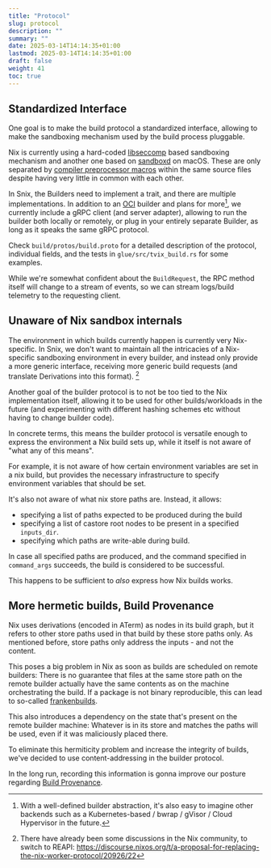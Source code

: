 ```yaml
---
title: "Protocol"
slug: protocol
description: ""
summary: ""
date: 2025-03-14T14:14:35+01:00
lastmod: 2025-03-14T14:14:35+01:00
draft: false
weight: 41
toc: true
---
```


## Standardized Interface
One goal is to make the build protocol a standardized interface, allowing to
make the sandboxing mechanism used by the build process pluggable.

Nix is currently using a hard-coded [libseccomp][] based sandboxing mechanism
and another one based on [sandboxd][] on macOS.
These are only separated by [compiler preprocessor macros][ifdef] within the same
source files despite having very little in common with each other.

In Snix, the Builders need to implement a trait, and there are multiple
implementations. In addition to an [OCI][] builder and plans for
more[^other-builders], we currently include a gRPC client (and server adapter),
allowing to run the builder both locally or remotely, or plug in your entirely
separate Builder, as long as it speaks the same gRPC protocol.

Check `build/protos/build.proto` for a detailed description of the protocol,
individual fields, and the tests in `glue/src/tvix_build.rs` for some examples.

While we're somewhat confident about the `BuildRequest`, the RPC method itself
will change to a stream of events, so we can stream logs/build telemetry to the
requesting client.

## Unaware of Nix sandbox internals

The environment in which builds currently happen is currently very Nix-specific.
In Snix, we don't want to maintain all the intricacies of a Nix-specific
sandboxing environment in every builder, and instead only provide a more
generic interface, receiving more generic build requests (and translate
Derivations into this format). [^reapi]

Another goal of the builder protocol is to not be too tied to the Nix
implementation itself, allowing it to be used for other builds/workloads in the
future (and experimenting with different hashing schemes etc without having to
change builder code).



In concrete terms, this means the builder protocol is versatile enough to
express the environment a Nix build sets up, while it itself is not aware of
"what any of this means".

For example, it is not aware of how certain environment variables are set in a
nix build, but provides the necessary infrastructure to specify environment
variables that should be set.

It's also not aware of what nix store paths are. Instead, it allows:

 - specifying a list of paths expected to be produced during the build
 - specifying a list of castore root nodes to be present in a specified
   `inputs_dir`.
 - specifying which paths are write-able during build.

In case all specified paths are produced, and the command specified in
`command_args` succeeds, the build is considered to be successful.

This happens to be sufficient to *also* express how Nix builds works.

## More hermetic builds, Build Provenance
Nix uses derivations (encoded in ATerm) as nodes in its build graph, but it
refers to other store paths used in that build by these store paths only. As
mentioned before, store paths only address the inputs - and not the content.

This poses a big problem in Nix as soon as builds are scheduled on remote
builders: There is no guarantee that files at the same store path on the remote
builder actually have the same contents as on the machine orchestrating the
build. If a package is not binary reproducible, this can lead to so-called
[frankenbuilds].

This also introduces a dependency on the state that's present on the remote
builder machine: Whatever is in its store and matches the paths will be used,
even if it was maliciously placed there.

To eliminate this hermiticity problem and increase the integrity of builds,
we've decided to use content-addressing in the builder protocol.

In the long run, recording this information is gonna improve our posture
regarding [Build Provenance][slsa-provenance].


[OCI]:             https://github.com/opencontainers/runtime-spec
[libseccomp]:      https://github.com/seccomp/libseccomp
[sandboxd]:        https://www.unix.com/man-page/mojave/8/sandboxd/
[ifdef]:           https://gcc.gnu.org/onlinedocs/cpp/Ifdef.html
[frankenbuilds]:   https://blog.layus.be/posts/2021-06-25-frankenbuilds.html
[slsa-provenance]: https://slsa.dev/spec/v1.0/provenance

[^other-builders]: With a well-defined builder abstraction, it's also easy to imagine
                   other backends such as a Kubernetes-based / bwrap / gVisor /
                   Cloud Hypervisor in the future.
[^reapi]: There have already been some discussions in the Nix community, to switch
  to REAPI:
  https://discourse.nixos.org/t/a-proposal-for-replacing-the-nix-worker-protocol/20926/22
